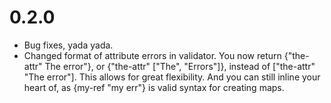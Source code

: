 # 0.2.0

* Bug fixes, yada yada.
* Changed format of attribute errors in validator. You now return
  {"the-attr" The error"}, or {"the-attr" ["The", "Errors"]}, instead of
  ["the-attr" "The error"]. This allows for great flexibility. And you can still
  inline your heart of, as {my-ref "my err"} is valid syntax for creating maps.
